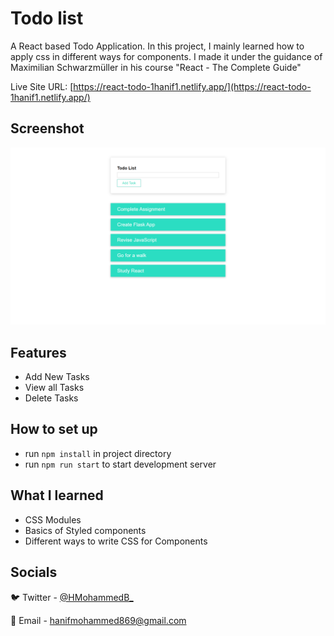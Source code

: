 # Todo list

A React based Todo Application. In this project, I mainly learned how to apply css in different ways for components. I made it under the guidance of Maximilian Schwarzmüller in his course "React - The Complete Guide"

Live Site URL: [https://react-todo-1hanif1.netlify.app/](https://react-todo-1hanif1.netlify.app/)

## Screenshot

![Project Screenshot](./Screenshot.png)

## Features

- Add New Tasks
- View all Tasks
- Delete Tasks

## How to set up

- run `npm install` in project directory
- run `npm run start` to start development server

## What I learned

- CSS Modules
- Basics of Styled components
- Different ways to write CSS for Components

## Socials

🐦 Twitter - [@HMohammedB_](https://twitter.com/HMohammedB_)

📧 Email - hanifmohammed869@gmail.com
